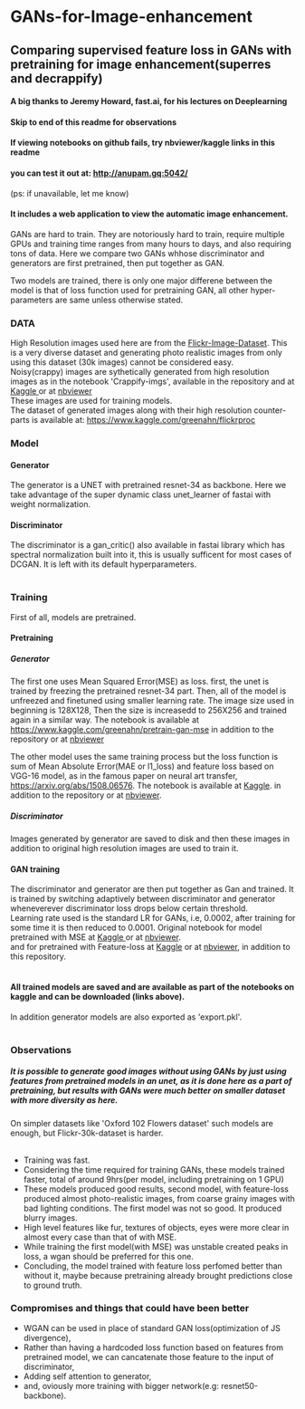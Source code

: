 # GANs-for-Image-enhancement
## Comparing supervised feature loss in GANs with pretraining for image enhancement(superres and decrappify)
#### A big thanks to Jeremy Howard, fast.ai, for his lectures on Deeplearning
#### Skip to end of this readme for observations
#### If viewing notebooks on github fails, try nbviewer/kaggle links in this readme

#### you can test it out at: http://anupam.gq:5042/
(ps: if unavailable, let me know)<br>

#### It includes a web application to view the automatic image enhancement. <br>

GANs are hard to train. They are notoriously hard to train, require multiple GPUs and training time ranges from many hours to days, and also requiring tons of data. Here we compare two GANs whhose discriminator and generators are first pretrained, then put together as GAN.

Two models are trained, there is only one major differene between the model is that of loss function used for pretraining GAN, all other hyper-parameters are same unless otherwise stated.

### DATA 
High Resolution images used here are from the <a href ="https://www.kaggle.com/hsankesara/flickr-image-dataset">  Flickr-Image-Dataset</a>. This is a very diverse dataset and generating photo realistic images from only using this dataset (30k images) cannot be considered easy.<br>
Noisy(crappy) images are sythetically generated from high resolution images as in the notebook 'Crappify-imgs', available in the repository and at <a href ="https://www.kaggle.com/greenahn/crappify-imgs"> Kaggle </a> or at <a href = "https://nbviewer.jupyter.org/github/nupam/GANs-for-Image-enhancement/blob/master/Crappify-imgs.ipynb"> nbviewer </a> <br>
These images are used for training models.<br>
The dataset of generated images along with their high resolution counter-parts is available at: https://www.kaggle.com/greenahn/flickrproc<br>

### Model
#### Generator
The generator is a UNET with pretrained resnet-34 as backbone. Here we take advantage of the super dynamic class unet_learner of fastai with weight normalization.<br>
#### Discriminator
The discriminator is a gan_critic() also available in fastai library which has spectral normalization built into it, this is usually sufficent for most cases of DCGAN. It is left with its default hyperparameters.<br><br>

### Training
First of all, models are pretrained.
#### Pretraining
##### Generator
The first one uses Mean Squared Error(MSE) as loss. first, the unet is trained by freezing the pretrained resnet-34 part. Then, all of the model is unfreezed and finetuned using smaller learning rate. The image size used in beginning is 128X128, Then the size is increasedd to 256X256 and trained again in a similar way. The notebook is available at https://www.kaggle.com/greenahn/pretrain-gan-mse in addition to the repository or at <a href = "https://nbviewer.jupyter.org/github/nupam/GANs-for-Image-enhancement/blob/master/pretrain-gan-mse.ipynb">nbviewer</a> <br>

The other model uses the same training process but the loss function is sum of Mean Absolute Error(MAE or l1_loss) and feature loss based on VGG-16 model, as in the famous paper on neural art transfer, https://arxiv.org/abs/1508.06576. The notebook is available at <a href="https://www.kaggle.com/greenahn/pretrain-gan-feature-loss"> Kaggle</a>. in addition to the repository or at <a href ="https://nbviewer.jupyter.org/github/nupam/GANs-for-Image-enhancement/blob/master/pretrain-gan-feature-loss.ipynb">nbviewer</a>.<br>

##### Discriminator
Images generated by generator are saved to disk and then these images in addition to original high resolution images are used to train it.<br>
#### GAN training
The discriminator and generator are then put together as Gan and trained.
It is trained by switching adaptively between discriminator and generator wheneverever discriminator loss drops below certain threshold.<br>
Learning rate used is the standard LR for GANs, i.e, 0.0002, after training for some time it is then reduced to 0.0001.
Original notebook for model pretrained with MSE at <a href="https://www.kaggle.com/greenahn/train-gan-mse"> Kaggle </a> or at <a href = "https://nbviewer.jupyter.org/github/nupam/GANs-for-Image-enhancement/blob/master/train-gan-mse.ipynb"> nbviewer</a>.<br>
and for pretrained with Feature-loss at <a href="https://www.kaggle.com/greenahn/train-gan-l1-and-features"> Kaggle</a> or at
<a href="https://nbviewer.jupyter.org/github/nupam/GANs-for-Image-enhancement/blob/master/train-gan-l1-and-features.ipynb">nbviewer</a>, in addition to this repository.<br><br>

#### All trained models are saved and are available as part of the notebooks on kaggle and can be downloaded (links above).<br>
In addition generator models are also exported as 'export.pkl'.<br><br>

### Observations
##### It is possible to generate good images without using GANs by just using features from pretrained models in an unet, as it is done here as a part of pretraining, but results with GANs were much better on smaller dataset with more diversity as here.
On simpler datasets like 'Oxford 102 Flowers dataset' such models are enough, but Flickr-30k-dataset is harder.<br><br>
* Training was fast.<br>
* Considering the time required for training GANs, these models trained faster, total of around 9hrs(per model, including pretraining on 1 GPU)<br>
* These models produced good results, second model, with feature-loss produced almost photo-realistic images, from coarse grainy images with bad lighting conditions. The first model was not so good. It produced blurry images.<br>
* High level features like fur, textures of objects, eyes were more clear in almost every case than that of with MSE.<br>
* While training the first model(with MSE) was unstable created peaks in loss, a wgan should be preferred for this one.<br>
* Concluding, the model trained with feature loss perfomed better than without it, maybe because pretraining already brought predictions close to ground truth.<br>

### Compromises and things that could have been better
* WGAN can be used in place of standard GAN loss(optimization of JS divergence),<br>
* Rather than having a hardcoded loss function based on features from pretrained model, we can cancatenate those feature to the input of discriminator,<br>
* Adding self attention to generator,<br>
* and, oviously more training with bigger network(e.g: resnet50-backbone).<br>
